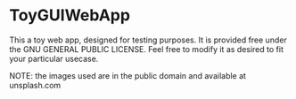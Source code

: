 # ToyGUIWebApp

This a toy web app, designed for testing purposes.  It is provided free under the GNU GENERAL PUBLIC LICENSE.  Feel free to modify it as desired to fit your particular usecase.

NOTE:  the images used are in the public domain and available at unsplash.com

